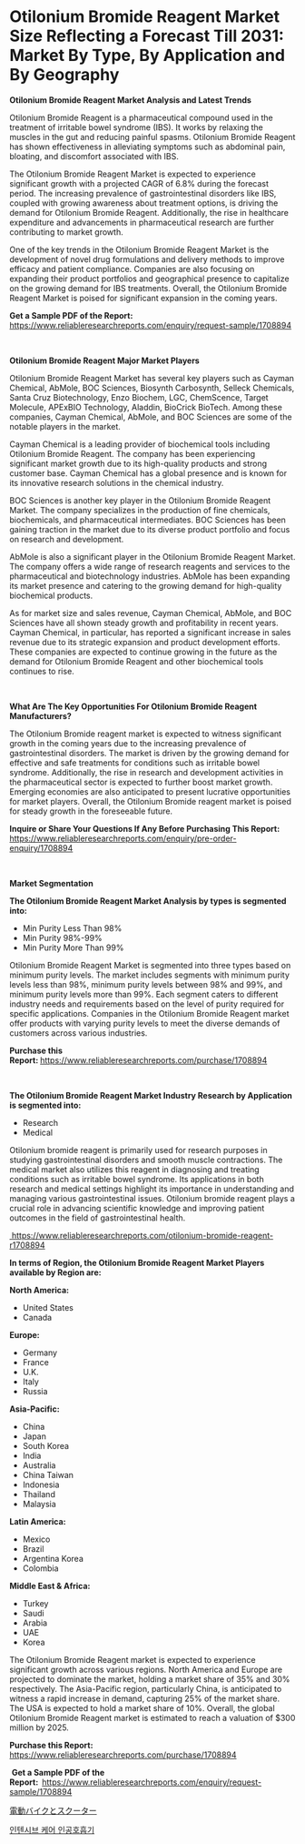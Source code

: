 <p><h1>Otilonium Bromide Reagent Market Size Reflecting a Forecast Till 2031: Market By Type, By Application and By Geography</h1></p><p><strong>Otilonium Bromide Reagent Market Analysis and Latest Trends</strong></p>
<p><p>Otilonium Bromide Reagent is a pharmaceutical compound used in the treatment of irritable bowel syndrome (IBS). It works by relaxing the muscles in the gut and reducing painful spasms. Otilonium Bromide Reagent has shown effectiveness in alleviating symptoms such as abdominal pain, bloating, and discomfort associated with IBS.</p><p>The Otilonium Bromide Reagent Market is expected to experience significant growth with a projected CAGR of 6.8% during the forecast period. The increasing prevalence of gastrointestinal disorders like IBS, coupled with growing awareness about treatment options, is driving the demand for Otilonium Bromide Reagent. Additionally, the rise in healthcare expenditure and advancements in pharmaceutical research are further contributing to market growth.</p><p>One of the key trends in the Otilonium Bromide Reagent Market is the development of novel drug formulations and delivery methods to improve efficacy and patient compliance. Companies are also focusing on expanding their product portfolios and geographical presence to capitalize on the growing demand for IBS treatments. Overall, the Otilonium Bromide Reagent Market is poised for significant expansion in the coming years.</p></p>
<p><strong>Get a Sample PDF of the Report:&nbsp;</strong> <a href="https://www.reliableresearchreports.com/enquiry/request-sample/1708894">https://www.reliableresearchreports.com/enquiry/request-sample/1708894</a></p>
<p>&nbsp;</p>
<p><strong>Otilonium Bromide Reagent Major Market Players</strong></p>
<p><p>Otilonium Bromide Reagent Market has several key players such as Cayman Chemical, AbMole, BOC Sciences, Biosynth Carbosynth, Selleck Chemicals, Santa Cruz Biotechnology, Enzo Biochem, LGC, ChemScence, Target Molecule, APExBIO Technology, Aladdin, BioCrick BioTech. Among these companies, Cayman Chemical, AbMole, and BOC Sciences are some of the notable players in the market.</p><p>Cayman Chemical is a leading provider of biochemical tools including Otilonium Bromide Reagent. The company has been experiencing significant market growth due to its high-quality products and strong customer base. Cayman Chemical has a global presence and is known for its innovative research solutions in the chemical industry.</p><p>BOC Sciences is another key player in the Otilonium Bromide Reagent Market. The company specializes in the production of fine chemicals, biochemicals, and pharmaceutical intermediates. BOC Sciences has been gaining traction in the market due to its diverse product portfolio and focus on research and development.</p><p>AbMole is also a significant player in the Otilonium Bromide Reagent Market. The company offers a wide range of research reagents and services to the pharmaceutical and biotechnology industries. AbMole has been expanding its market presence and catering to the growing demand for high-quality biochemical products.</p><p>As for market size and sales revenue, Cayman Chemical, AbMole, and BOC Sciences have all shown steady growth and profitability in recent years. Cayman Chemical, in particular, has reported a significant increase in sales revenue due to its strategic expansion and product development efforts. These companies are expected to continue growing in the future as the demand for Otilonium Bromide Reagent and other biochemical tools continues to rise.</p></p>
<p>&nbsp;</p>
<p><strong>What Are The Key Opportunities For Otilonium Bromide Reagent Manufacturers?</strong></p>
<p><p>The Otilonium Bromide reagent market is expected to witness significant growth in the coming years due to the increasing prevalence of gastrointestinal disorders. The market is driven by the growing demand for effective and safe treatments for conditions such as irritable bowel syndrome. Additionally, the rise in research and development activities in the pharmaceutical sector is expected to further boost market growth. Emerging economies are also anticipated to present lucrative opportunities for market players. Overall, the Otilonium Bromide reagent market is poised for steady growth in the foreseeable future.</p></p>
<p><strong>Inquire or Share Your Questions If Any Before Purchasing This Report:</strong> <a href="https://www.reliableresearchreports.com/enquiry/pre-order-enquiry/1708894">https://www.reliableresearchreports.com/enquiry/pre-order-enquiry/1708894</a></p>
<p>&nbsp;</p>
<p><strong>Market Segmentation</strong></p>
<p><strong>The Otilonium Bromide Reagent Market Analysis by types is segmented into:</strong></p>
<p><ul><li>Min Purity Less Than 98%</li><li>Min Purity 98%-99%</li><li>Min Purity More Than 99%</li></ul></p>
<p><p>Otilonium Bromide Reagent Market is segmented into three types based on minimum purity levels. The market includes segments with minimum purity levels less than 98%, minimum purity levels between 98% and 99%, and minimum purity levels more than 99%. Each segment caters to different industry needs and requirements based on the level of purity required for specific applications. Companies in the Otilonium Bromide Reagent market offer products with varying purity levels to meet the diverse demands of customers across various industries.</p></p>
<p><strong>Purchase this Report:&nbsp;</strong><a href="https://www.reliableresearchreports.com/purchase/1708894">https://www.reliableresearchreports.com/purchase/1708894</a></p>
<p>&nbsp;</p>
<p><strong>The Otilonium Bromide Reagent Market Industry Research by Application is segmented into:</strong></p>
<p><ul><li>Research</li><li>Medical</li></ul></p>
<p><p>Otilonium bromide reagent is primarily used for research purposes in studying gastrointestinal disorders and smooth muscle contractions. The medical market also utilizes this reagent in diagnosing and treating conditions such as irritable bowel syndrome. Its applications in both research and medical settings highlight its importance in understanding and managing various gastrointestinal issues. Otilonium bromide reagent plays a crucial role in advancing scientific knowledge and improving patient outcomes in the field of gastrointestinal health.</p></p>
<p><a href="https://www.reliableresearchreports.com/otilonium-bromide-reagent-r1708894">&nbsp;https://www.reliableresearchreports.com/otilonium-bromide-reagent-r1708894</a></p>
<p><strong>In terms of Region, the Otilonium Bromide Reagent Market Players available by Region are:</strong></p>
<p>
    <p> <strong> North America: </strong>
        <ul>
            <li>United States</li>
            <li>Canada</li>
        </ul>
        </p> 
    <p> <strong> Europe: </strong>
        <ul>
            <li>Germany</li>
            <li>France</li>
            <li>U.K.</li>
            <li>Italy</li>
            <li>Russia</li>
        </ul>
        </p> 
    <p> <strong> Asia-Pacific: </strong>
        <ul>
            <li>China</li>
            <li>Japan</li>
            <li>South Korea</li>
            <li>India</li>
            <li>Australia</li>
            <li>China Taiwan</li>
            <li>Indonesia</li>
            <li>Thailand</li>
            <li>Malaysia</li>
        </ul>
        </p> 
    <p> <strong> Latin America: </strong>
        <ul>
            <li>Mexico</li>
            <li>Brazil</li>
            <li>Argentina Korea</li>
            <li>Colombia</li>
        </ul>
        </p> 
    <p> <strong> Middle East & Africa: </strong>
        <ul>
            <li>Turkey</li>
            <li>Saudi</li>
            <li>Arabia</li>
            <li>UAE</li>
            <li>Korea</li>
        </ul>
    </p>
    </p>
<p><p>The Otilonium Bromide Reagent market is expected to experience significant growth across various regions. North America and Europe are projected to dominate the market, holding a market share of 35% and 30% respectively. The Asia-Pacific region, particularly China, is anticipated to witness a rapid increase in demand, capturing 25% of the market share. The USA is expected to hold a market share of 10%. Overall, the global Otilonium Bromide Reagent market is estimated to reach a valuation of $300 million by 2025.</p></p>
<p><strong>Purchase this Report: </strong><a href="https://www.reliableresearchreports.com/purchase/1708894">https://www.reliableresearchreports.com/purchase/1708894</a></p>
<p>&nbsp;<strong>Get a Sample PDF of the Report:&nbsp;&nbsp;</strong><a href="https://www.reliableresearchreports.com/enquiry/request-sample/1708894">https://www.reliableresearchreports.com/enquiry/request-sample/1708894</a></p>
<p><strong></strong></p>
<p><p><a href="https://github.com/nxboeu02965442/Market-Research-Report-List-3/blob/main/6992942184815.md">電動バイクとスクーター</a></p><p><a href="https://github.com/mpodehpw07370073/Market-Research-Report-List-3/blob/main/3297963193210.md">인텐시브 케어 인공호흡기</a></p></p>